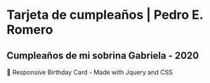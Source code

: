 # Tarjeta de cumpleaños | Pedro E. Romero
## Cumpleaños de mi sobrina Gabriela - 2020
🎂 Responsive Birthday Card - Made with Jquery and CSS
